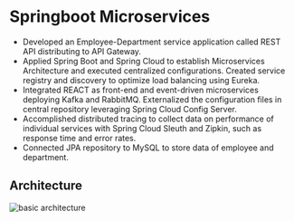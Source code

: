 # Springboot Microservices

+ Developed an Employee-Department service application called REST API distributing to API Gateway.
+	Applied Spring Boot and Spring Cloud to establish Microservices Architecture and executed centralized configurations. Created service registry and discovery to optimize load balancing using Eureka.
+	Integrated REACT as front-end and event-driven microservices deploying Kafka and RabbitMQ. Externalized the configuration files in central repository leveraging Spring Cloud Config Server.
+	Accomplished distributed tracing to collect data on performance of individual services with Spring Cloud Sleuth and Zipkin, such as response time and error rates. 
+	Connected JPA repository to MySQL to store data of employee and department. 

## Architecture
![basic architecture](https://user-images.githubusercontent.com/99145834/211105147-bcf240d2-3cc3-45b5-bb07-5db895b8eb53.JPG)
